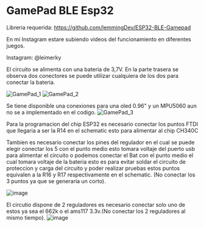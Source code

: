 # GamePad BLE Esp32
Libreria requerida: https://github.com/lemmingDev/ESP32-BLE-Gamepad

En mi Instagram estare subiendo videos del funcionamiento en diferentes juegos.

Instagram: @leimerky

El circuito se alimenta con una bateria de 3,7V. 
En la parte trasera se observa dos conectores se puede utilizar cualquiera de los dos  para conectar la bateria.

![GamePad_1](https://user-images.githubusercontent.com/74838411/105619870-d563e900-5dc4-11eb-8aef-cdefa51a9c95.JPG)
![GamePad_2](https://user-images.githubusercontent.com/74838411/105619871-d5fc7f80-5dc4-11eb-99a9-a5abe26f2cb8.JPG)

Se tiene disponible una conexiones para una oled 0.96" y un MPU5060 aun no se a implementado en el codigo.
![GamePad_3](https://user-images.githubusercontent.com/74838411/105619872-d5fc7f80-5dc4-11eb-84b3-0be17c75289b.JPG)

Para la programacion del chip ESP32 es necesario conectar los puntos FTDI que llegaria a ser la R14 en el schematic
esto para alimentar al chip CH340C

Tambien es necesario conectar los pines del regulador en el cual se puede elegir conectar los 5 con el punto medio esto tomara voltaje del puerto usb para alimentar
el circuito o podemos conectar el Bat con el punto medio el cual tomara voltaje de la bateria esto es para evitar soldar el circuito de proteccion y 
carga del circuito y poder realizar pruebas estos puntos equivalen a la R16 y R17 respectivamente en el schematic. (No conectar los 3 puntos ya que se generaria un corto).

![image](https://user-images.githubusercontent.com/74838411/105619867-cbda8100-5dc4-11eb-89b4-bfb1f3ad9f48.png)

El circutio dispone de 2 reguladores es necesario conectar solo uno de estos ya sea el 662k o el ams117 3.3v.(No conectar los 2 reguladores al mismo tiempo).
![image](https://user-images.githubusercontent.com/74838411/105620053-e281d780-5dc6-11eb-9fef-04b8470b3f4e.png)

